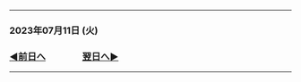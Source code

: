 
---
### 2023年07月11日 (火)

### [◀️前日へ](https://github.com/yuasys/chatty-journal/blob/main/2023/07/2023-07-10.md)&emsp;&emsp;&emsp;&emsp;[翌日へ▶️](https://github.com/yuasys/chatty-journal/blob/main/2023/07/2023-07-12.md)
---


